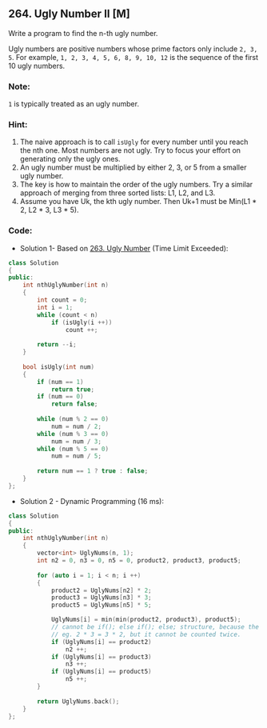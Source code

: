 ## 264. Ugly Number II [M]
Write a program to find the n-th ugly number. 

Ugly numbers are positive numbers whose prime factors only include `2, 3, 5`. For example, `1, 2, 3, 4, 5, 6, 8, 9, 10, 12` is the sequence of the first 10 ugly numbers. 

### Note:
`1` is typically treated as an ugly number. 

### Hint:
1. The naive approach is to call `isUgly` for every number until you reach the nth one. Most numbers are not ugly. Try to focus your effort on generating only the ugly ones.  
2. An ugly number must be multiplied by either 2, 3, or 5 from a smaller ugly number.  
3. The key is how to maintain the order of the ugly numbers. Try a similar approach of merging from three sorted lists: L1, L2, and L3.  
4. Assume you have Uk, the kth ugly number. Then Uk+1 must be Min(L1 * 2, L2 * 3, L3 * 5).  

### Code:
- Solution 1- Based on [263. Ugly Number](https://github.com/ysong49/LeetCode-Note/blob/master/algorithm/263.Ugly%20Number.md) (Time Limit Exceeded):
```c++
class Solution 
{
public:
    int nthUglyNumber(int n) 
    {
        int count = 0;
        int i = 1;
        while (count < n)
            if (isUgly(i ++))
                count ++;
                
        return --i;
    }
    
    bool isUgly(int num) 
    {
        if (num == 1)
            return true;
        if (num == 0)
            return false;
            
        while (num % 2 == 0)
            num = num / 2;
        while (num % 3 == 0)
            num = num / 3;
        while (num % 5 == 0)
            num = num / 5;
            
        return num == 1 ? true : false;
    }
};
```

- Solution 2 - Dynamic Programming (16 ms):
```c++
class Solution 
{
public:
    int nthUglyNumber(int n) 
    {
        vector<int> UglyNums(n, 1);
        int n2 = 0, n3 = 0, n5 = 0, product2, product3, product5;
        
        for (auto i = 1; i < n; i ++)
        {
            product2 = UglyNums[n2] * 2;
            product3 = UglyNums[n3] * 3;
            product5 = UglyNums[n5] * 5;

            UglyNums[i] = min(min(product2, product3), product5);
            // cannot be if(); else if(); else; structure, because the duplicated numbers will be produced by different ways.
            // eg. 2 * 3 = 3 * 2, but it cannot be counted twice.
            if (UglyNums[i] == product2)
                n2 ++;
            if (UglyNums[i] == product3)
                n3 ++;
            if (UglyNums[i] == product5)
                n5 ++;
        }
        
        return UglyNums.back();
    }
};
```
